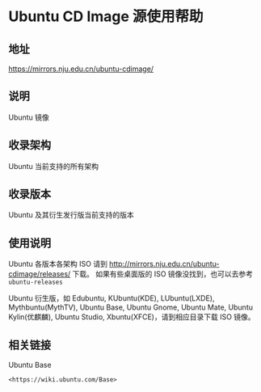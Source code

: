 # Ubuntu CD Image 源使用帮助

## 地址

<https://mirrors.nju.edu.cn/ubuntu-cdimage/>

## 说明

Ubuntu 镜像

## 收录架构

Ubuntu 当前支持的所有架构

## 收录版本

Ubuntu 及其衍生发行版当前支持的版本

## 使用说明

Ubuntu 各版本各架构 ISO 请到
<http://mirrors.nju.edu.cn/ubuntu-cdimage/releases/> 下载。
如果有些桌面版的 ISO 镜像没找到，也可以去参考
`ubuntu-releases` 

Ubuntu 衍生版，如 Edubuntu, KUbuntu(KDE), LUbuntu(LXDE),
Mythbuntu(MythTV), Ubuntu Base, Ubuntu Gnome, Ubuntu Mate, Ubuntu
Kylin(优麒麟), Ubuntu Studio, Xbuntu(XFCE)，请到相应目录下载 ISO 镜像。

## 相关链接

Ubuntu Base

    <https://wiki.ubuntu.com/Base>
